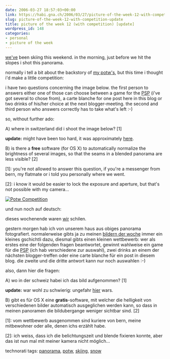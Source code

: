 ```yaml
---
date: 2006-03-27 18:57:03+00:00
link: https://habi.gna.ch/2006/03/27/picture-of-the-week-12-with-competition-update/
slug: picture-of-the-week-12-with-competition-update
title: picture of the week 12 (with competition) [update]
wordpress_id: 148
categories:
- personal
- picture of the week
---
```



[we've](https://velokurierbern.ch/) been skiing this weekend. in the morning, just before we hit the slopes i shot this panorama.
  
normally i tell a bit about the backstory of [my potw's](https://habi.gna.ch/blog/archives/cat_picture_of_the_week.html), but this time i thought i'd make a little competition:
  
i have two questions concerning the image below. the first person to answers either one of those can choose between a game for the [PSP](http://www.yourpsp.com/) (i've got several to chose from), a carte blanche for one post here in this blog or two drinks of his/her choice at the next blogger-meeting. the second and third person who answers correctly has to take what's left :-)
  
so, without further ado:



A) where in switzerland  did i shoot the image below? [1]



**update:** might have been too hard, it was approximately [here](http://map.search.ch/grindelwald?x=855&y=-541&e=1).
  
B) is there a **free** software (for OS X) to automatically normalize the brightness of several images, so that the seams in a blended panorama are less visible? [2]



[1]: you're not allowed to answer this question, if you're a messenger from bern, my flatmate or i told you personally where we went.
  
[2]: i know it would be easier to lock the exposure and aperture, but that's not possible with my camera...



[![Potw Competition](https://habi.gna.ch/blog/images/potw_competition-tm.jpg)](https://habi.gna.ch/blog/images/potw_competition.jpg)



und nun noch auf deutsch:
  
dieses wochenende waren [wir](https://velokurierbern.ch/) schilen.
  
gestern morgen hab ich von unserem haus aus obiges panorama fotografiert. normalerweise gibts ja zu meinen [bildern der woche](https://habi.gna.ch/blog/archives/cat_picture_of_the_week.html) immer ein kleines gschichtli dazu, diesmal gibts einen kleinen wettbewerb: wer als erstes eine der folgenden fragen beantwortet, gewinnt wahlweise ein game für die [PSP](http://www.yourpsp.com/) (ich hab verschiedene zur auswahl), zwei drinks an einem der nächsten blogger-treffen oder eine carte blanche für ein post in diesem blog. die zweite und die dritte antwort kann nur noch auswahlen :-)



also, dann hier die fragen:



A) wo in der schweiz habei ich das bild aufgenommen? [1]



**update:** war wohl zu schwierig: ungefahr [hier](http://map.search.ch/grindelwald?x=855&y=-541&e=1) wars.
  
B) gibt es für OS X eine **gratis**-software, mit welcher die helligkeit von verschiedenen bilder automatisch ausgeglichen werden kann, so dass in meinen panoramen die bildubergange weniger sichtbar sind. [2]



[1]:  vom wettbewerb ausgenommen sind kuriere von bern, meine mitbewohner oder alle, denen ichs erzählt habe.
  
[2]: ich weiss, dass ich die belichtungszeit und blende fixieren konnte, aber das ist nun mal mit meiner kamera nicht möglich...





technorati tags: [panorama](http://www.technorati.com/tag/panorama), [potw](http://www.technorati.com/tag/potw), [skiing](http://www.technorati.com/tag/skiing), [snow](http://www.technorati.com/tag/snow)
